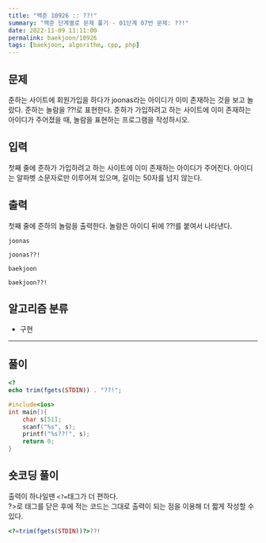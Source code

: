 ```yaml
---
title: "백준 10926 :: ??!"
summary: "백준 단계별로 문제 풀기 - 01단계 07번 문제: ??!"
date: 2022-11-09 11:11:00
permalink: baekjoon/10926
tags: [baekjoon, algorithm, cpp, php]
---
```


## 문제

준하는 사이트에 회원가입을 하다가 joonas라는 아이디가 이미 존재하는 것을 보고 놀랐다. 준하는 놀람을 ??!로 표현한다. 준하가 가입하려고 하는 사이트에 이미 존재하는 아이디가 주어졌을 때, 놀람을 표현하는 프로그램을 작성하시오.

## 입력

첫째 줄에 준하가 가입하려고 하는 사이트에 이미 존재하는 아이디가 주어진다. 아이디는 알파벳 소문자로만 이루어져 있으며, 길이는 50자를 넘지 않는다.


## 출력
첫째 줄에 준하의 놀람을 출력한다. 놀람은 아이디 뒤에 ??!를 붙여서 나타낸다.

```예제_입력_1
joonas
```

```예제_출력_1
joonas??!
```

```예제_입력_2
baekjoon
```

```예제_출력_2
baekjoon??!
```

## 알고리즘 분류

- 구현

---

## 풀이

```PHP
<?
echo trim(fgets(STDIN)) . "??!";
```

```C++
#include<ios>
int main(){
    char s[51];
    scanf("%s", s);
    printf("%s??!", s);
    return 0;
}
```

## 숏코딩 풀이
출력이 하나일땐 `<?=`태그가 더 편하다.  
?>로 태그를 닫은 후에 적는 코드는 그대로 출력이 되는 점을 이용해 더 짧게 작성할 수 있다.  
```PHP
<?=trim(fgets(STDIN))?>??!
```
